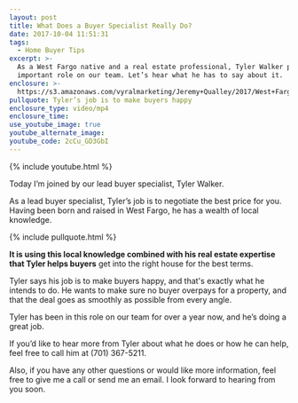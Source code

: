 ```yaml
---
layout: post
title: What Does a Buyer Specialist Really Do?
date: 2017-10-04 11:51:31
tags:
  - Home Buyer Tips
excerpt: >-
  As a West Fargo native and a real estate professional, Tyler Walker plays an
  important role on our team. Let’s hear what he has to say about it.
enclosure: >-
  https://s3.amazonaws.com/vyralmarketing/Jeremy+Qualley/2017/West+Fargo+Real+Estate-+Buyer+Specialist+Introduction.mp4
pullquote: Tyler’s job is to make buyers happy
enclosure_type: video/mp4
enclosure_time:
use_youtube_image: true
youtube_alternate_image:
youtube_code: 2cCu_GD3GbI
---
```



{% include youtube.html %}

Today I’m joined by our lead buyer specialist, Tyler Walker.&nbsp;

As a lead buyer specialist, Tyler’s job is to negotiate the best price for you. Having been born and raised in West Fargo, he has a wealth of local knowledge.

{% include pullquote.html %}

**It is using this local knowledge combined with his real estate expertise that Tyler helps buyers** get into the right house for the best terms.

Tyler says his job is to make buyers happy, and that's exactly what he intends to do. He wants to make sure no buyer overpays for a property, and that the deal goes as smoothly as possible from every angle.&nbsp;

Tyler has been in this role on our team for over a year now, and he’s doing a great job.&nbsp;

If you’d like to hear more from Tyler about what he does or how he can help, feel free to call him at (701) 367-5211.

Also, if you have any other questions or would like more information, feel free to give me a call or send me an email. I look forward to hearing from you soon.